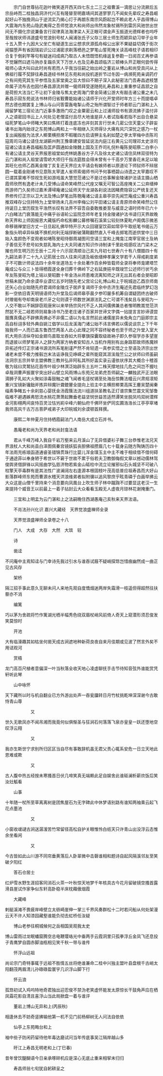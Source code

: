 <!-- { "loadSidebar": true } -->
　　宗门自世尊拈花迦叶微笑遂开西天四七东土二三之祖曹溪一滴思让分流厥后五宗岳峙而二桂独昌洞济代兴互有隆替至明嘉靖间其道寥寥几不闻矣先辈叹之寿昌崛起好山不独挽洞山于逆流实乃揭心灯于再朗东南宗风蔚起岂不赖此老人乎昌得博山大震海内东苑山隐武夷得之吾师觉浪大和尚师出伟然龙象杖锡所到雷厉风驰世出世间无不摄化宗说兼备言行双律真法海津梁人天正眼可谓金声玉振道光德辉者也呜呼至哉按状师讳道盛号觉浪别号杖人闽浦张氏子父存三居士师生而颖异幼习举子业年十五入赘十九因大父坐亡有疑遂生出尘想求庆源孤舟榕公出家不果疑益切偶于街次闻猫堕声有省因瑞岩识公过浦密求剃落栖邑之梦笔山誓死掩关读高峰枕子语若相印合复于倒刹竿等句有疑迷闷成病乃取古人未悟既悟机缘返复参勘一日阅百丈再参语不觉辗然曰遮马驹亦复蹋杀天下万世人也及见寿昌颂临济三顿棒头开正眼何尝传得祖师心语大叫曰此时尚有若而人乎我当往嗣之始出岭之董岩从博山和尚受具问从上佛祖行履不契辞往寿昌道经书林见东苑和尚投机遂折节过冬因一病濒死苑亲调药疗之有间苑究其生平参悟及五家堂奥之旨大惊曰不期子深入此秘密法门吾寿昌遮枝慧命属子流布去也因付寿昌源流并赠一偈师拜受遂随苑礼寿昌和上重重参证昌颔之自是荷担大法当仁不让初下金陵与焦太史周海门曾金简诸公游大有敲击诸公重之未几寿昌示寂东苑说法书林师归省觐曹能始诸公请师于兴化开堂师时年方三十而提唱卓然古德也期罢复上博山与山问答雷轰电掣山奇之殆所谓智过于师者耶云门湛和上入闽留梦笔三宿论法门近事多激扬门叹之金粟密云和上过浦师投书有源流拂子滥付非人之语密回书云上人何处见老僧滥付且尽大地谁是非人者试指看若指不出自合悬梁缢死梦笔山中师睹大笑曰焦砖打着连底冻也并刻其言行世未几密公住天童父子辟妄诸书出海内始讶之东苑博山两和上一年相继入灭师得讣大痛有风穴深忧之感乃一杖复出闽殷殷为法求人楖栗横担席不暇暖四方启请狎主名刹如楚之李太宰梅中丞陈司寇周司马诸公请住龙湖蕲州荆王豫章建安皆延说法内庭江右黄元公司理邓太史涂司寇诸公请主寿昌福船及匡庐圆通如金陵魏上国及王乔司礼倪朴庵陈旻昭蔡二白李小有诸公请主灵谷天界报恩祖堂如虎林姚愚谷方子凡及徐太史诸公请住凤林双径特为云门湛和尚入祖堂请雪峤大师归千指法筵胜会得未曾有十千高步万里香花未足以喻其旺化也师乙酉离金陵丁亥复还天界应太平请会有嫉师者以原道论下师狱师不辩居圆一载着金刚诸书见意陈太宰遣人省师索偈师书问予何事栖碧山诗遗之太宰嘉叹不已谓其蒙难不惊视生死如游戏虽大慧觉范诸公不是过也事解金陵诸护法请主摄山栖霞师欣然有逸老计未几受博山请命笑峰然公代座又嘱无可智公高座掩关二公弃缙绅而游师门久矣师过嘉禾谭埽庵诸公延师天宁龙湖各刹说法因睹费隐容公严统复还天界修传灯正宗以卫大法及博山梦笔出陈匏庵诸公请主皋亭崇先闻竺庵成公重兴寿昌推双峰存公住持特为上堂举扬未几吉州李梅公刘平田诸公请主青原师命笑峰然公住持诞日上堂历叙生平浩然长叹有法界不容吾自委敢推娄至与威音之语时师年已六十六白睹法门衰落能无中痛乎谷语轮公监院念师年老复持金陵诸护法书请归天界故晚称天界和上师因报恩大藏版朽命松影麟公募修嘱石溪杲公较刻休夏毗卢阁偶示微恙命移锡禅堂旧方丈一日旦起礼佛毕特开示大众回寝室饮茹如常亭午取纸笔书偈云万象指头明卓异纵擒不换机何利无端拶断破蒲鞋翻然直入千峰去掷笔而逝供堂中三日始入龛颜色不变观者如堵陈旻昭侍御周凝图司空请三宜和上掩龛江南宰官居士及衲子善信无不悲号如失慈乳海内士大夫同诸方知识作诗制诔千里赴唁感叹法门梁木之摧也师生明万历壬辰十二月十六示寂清顺治己亥九月初七世寿六十有八僧腊四十有九嗣法弟子二十九人记莂居士四人往来问道及皈依缙绅孝廉文学若干人得戒剃度弟子不可数计师说法四十余年坐道场五十余处著作百余种皆载师全录将奉师龛建塔竺庵成公与众三卜皆得栖霞遂全身归葬千佛岭下之右延庚挹辛既竣竺公述师行状丐余年友陈旻昭为塔上铭以旻昭数十年金汤从师患难流离知师之详无出其右者会旻昭即世稿未就乃命余谟卒业谟忆五岁时随先老父宫论公礼博山和上于皖城迨乙酉京师南还矢心白业始随先府君谒师金陵戊子居庐复谒师于余中丞济生庵述先君临终梦幻泡影一空依旧青天明镜语师为升堂及后谒师皋亭晨夕参叩屡多机筹自谓疑团终古破师时赠偈有夺却南泉老爪牙之句则谟于师数世渊源法乳之仁可谓不浅矣且与旻昭为一人交不敢以不娴辞窃观唐宋以来举扬宗风代不乏人其间儒佛兼总者惟明教嵩觉范洪然犹不无二岐若师则易象诗书乃至老庄诸子百家并世谛文字偶一拈提言言妙谛谟尝服膺真儒必不辟佛真佛必不非儒二语以为名言然前此诸儒崖异未免角立门庭即宗主高自标诩多轻外典自姚江倡学以后龙溪海门诸公始不讳言佛若以儒说谈宗上下千年独我师一人而已盖东鲁西竺两圣人此心此理之同不容终秘者也至于师之升堂入室大机大用杀活纵夺如金翅鸟直取龙吞如大将搴旗探囊取级故衲子即久参宿学亦多望崖而退彼以师梦笔非人之辞为两家方枘者安知古人当机作用别有出身路耶故师拣魔辨异拓述传灯正宗诸书源流所系笔削谨严然不肯轻遗一真参实悟之士至语及济宗出世诸老未尝不极力推毂岂末法诟诤我见峥嵘之辈所能窥其涯涘哉竺公之状师曰师虽嗣法洞宗五宗并举主盟佛教三教并弘非阿私其所好盖实录云谨依状序其大概合十稽首敬为铭曰灵鹫拈花首传叶祖少林溟泛始辟东土五叶二株天撑地拄几危之间岂不握吐卓哉洞曹声振寰宇突出好山壁立风雨博山东苑兄龙弟虎吾师嗣之一麟独武开正法眼滴狮子乳如大火聚如涂毒鼓触之魂飞闻者毛竖杖锡至处海岳惊舞法幢云兴肃规凛矩重兴宝镜新镵鈯斧拣异辩魔针聋鎞瞽全提向上验主中主横担楖栗高挥王麈吴楚闽秦缁素争睹五十余刹慈心婴抚金汤霞簇法流川组道扶圣教名正灯谱宗集竺震文宪邹鲁临难不避遇嫉弗怒流水桃花萧萧起舞垂老益坚悯世益苦适然谭笑坐脱凤坞双树潜辉金河影栩两间哀恃百灵泣怙屴崱伞峰六朝仙府千佛环坐俨同玄圃浩浩长江亭亭窣堵我师高风千古万古菩萨戒弟子大印皖城刘余谟顿首拜撰。

　　康熙二年仲夏月住持栖霞嗣法门人南岳大成立石并书。

　　愚庵老和尚为天界老和尚封龛法语

　　君从千峰万峰入我自千岩万壑来云月溪山了无异借婆衫子舞三台恭惟老法兄天界浪杖人大和尚县白泽图佩秦宫镜妖狐丧胆佛祖攒眉几七十载身云随方陶铸历四十年法雨充栋琅函道通睿圣错锦贯珠行比婴儿浑金璞玉主中主不难于相续借不借何碍于通途菲以奉身陋于希世以不窘于世故不累于俗若夫卫教御侮假文章以撼动儒林驾俊舆贤借辞锋以风摇曲学弘慈济物若紫金山砥柱中流立论摧邪似石头城坚不可破八柱擎天亭毒群有是其法性广波澜阔左右逢源本根固枝叶茂高低普应祖寿昌而大好山影落群峰师东苑而曹源水稽天洪浪维弟者拟附骥以追风黎庶乎眩青磷于白画举拂云大众这是山僧千里持来个消息要向凤凰台上吹生师子林中蹴踘不过要显这老汉一生来提持个威音王以前最上一着子拈封云大众看看玉殿无人虚夜月琼林花谢掩重门。

　　三宜和上明盂为云门湛和上之法嗣晚住西湖愚庵己亥秋来天界法语。

　　不肖法孙兴化识
嘉兴大藏经　天界觉浪盛禅师全录


　　天界觉浪盛禅师全录卷之十八

　　门人　大成　大存　大然　大瑸　较

　　诗

　　凿迳

不问庵中主焉知迳与门幸诗先我过引水与谁吞试屐不疑峭探筇岂惜痕幽然成一曲正见古风存

　　架桥

隔江招手事此意久无聊未问人来地先观自度憍烟迷两岸失霜滑一枝遥但得超然往扶藜亦不消

　　编篱

巧以茅为舍疏将竹作篱湖光栖半幅秀色绕双眉杖峭风前倚人奇天上窥潜形须忍俊发笑莫惊时

　　开池

大有临濠趣其如枯坐何凿天成古涧遮地种新荷良夜自来月佳期或见波了然言外矣不用诘观河

　　赏梧

龙门高百尺植者意偏深一叶当秋落全收天地心凌虚聊抚手击节待知音弦外谁能赏凭轩听此琴

　　山中咏怀

天下藏所以时与机自翻业已方外游出处声一吞瓮牖转日月竹杖挑乾坤深深谢今古敢恃青山尊

　　　　　　又

世久无歌凤亦不闻吊湘而我竟何似俱惭圣与狂涧石何落落飞泉亦皇皇一跃还堕地空叹浮云翔

　　　　　　又

我亦生斯世宁求别所归区区当自尽有事敢辞机虽无君父责心辄系安危一日立天地此恩难或欺

　　　　　　又

古人腹中热五经按未寒搔首日伏几啼笑真无端赖此足自娱舍此谁砥澜析薪炊饭后笑汝灶觚看

　　山事

十年随一杖所至草离离树是团焦屋石为无字碑此中休梦语别路有谁知两袖乘云起飞花点墨池

　　　　　　又

小窗收叆叇古涧送潺湲苦竹常留径高松自护关眼惟怜白纸天只许青山出没浮云态惟余坐看闲

　　　　　　又

今古皆如此山川游不同帘垂黄落后人卧翠微中击磬谁相和题诗自起风隔溪邻友至笑破夕阳红

　　答石仓居士

红炉雪水野生涯招客同消石火茶一叶秋惊天地梦千年核具古今花月留破镜空搔首露滑县崖试作家争似东轩高卧稳半床枕藉傲烟霞

　　大藏峰

剌艇溪滩不畏疲岸峰壁立太嵚崎崖伸一掌三千界风奏群松十二时若问船从何处架漫云天不许人知漆园藏壑谁能负彻去虹桥任汝疑

　　博山老参往桐城候何之岳相国吴观我太史

博山雷雨过龙眠蟠窟腾空总电鞭璎珞光中垂两手云霞洞里只孤拳浮丘金凤飞还息投子青鹰梦自圆赤脚油瓶相见笑千秋一带与谁传

　　怀浮山远祖

尚论宗门奇特事辄于远祖不胜情五丝将绝谁兼命二桂中兴独主盟叶县盘根千古峭太阳翻茂两眉清儿孙碌碌盈寰宇几识浮山脚下行

　　怀云浪

孤筇初试入鸡呜特地奇君独出迎忍俊不禁沩老笑虚怀能发太原惊长干鼓角声应在栖凤霜花影自清且喜浮山当此局掀盘一着与谁评

　　董岩上博山无异和上(丙辰秋)

相逢休去不妨奇竖拂输他第一机不见门前杨柳树无人问法自依依

　　仙亭上东苑晦台和上

袖中些子防闲药留待他年毒达磨试问当年传底事吴江隔岸越山多

　　旴江上寿昌无明老和上(丁巳春)

昔年曾饮醍醐语今日亲承啄碎机应是深心无底止重来相挈未归归

　　寿昌师翁七旬犹自躬耕呈之

